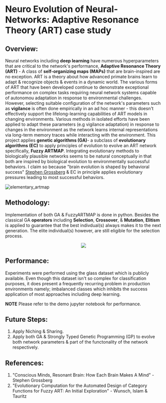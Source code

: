 # **Neuro Evolution of Neural-Networks: Adaptive Resonance Theory (ART) case study** 

Overview:
---

Neural networks including **deep learning** have numerous hyperparameters that are critical to the network's performance, **Adaptive Resonance Theory (ART)** - A class of **self-organizing maps (MAPs)** that are brain-inspired are no exception. ART is a theory about how advanced primate brains learn to adapt & recognize objects & events in a dynamic world. The various forms of ART that have been developed continue to denonstrate exceptional performance on complex tasks requiring neural network systems capable of autonomou adaptation in response to environmental challenges. However, selecting suitable configuration of the network's parameters such as **vigilance** is often done empirically in an ad hoc manner - this doesn't effectively support the lifelong-learning capabilities of ART models in changing environments. Various methods in isolated efforts have been applied to adapt these parameters (e.g vigilance adaptation) in response to changes in the environment as the network learns internal representations via long-term memory traces while interacting with the environment. This project applies **genetic algorithms (GA)**- a subclass of **evolutionary algorithms (EC)** to apply principles of evolution to evolve an ART network specifically, **Fuzzy ARTMAP**. Integrating evolutionary methods to biologically plausible networks seems to be natural conceptually in that both are inspired by biological evolution to environmentally successful behaviors. I claim so because "brain evolution is shaped by behavioral success" [Stephen Grossberg](https://www.bu.edu/articles/2021/stephen-grossberg-conscious-mind-resonant-brain/) & EC in principle  applies evolutionary pressures leading to most successful behaviors. 

![elementary_artmap](https://user-images.githubusercontent.com/76077647/139080600-de59748c-59d1-405d-92cd-bd75f7ed19af.JPG)

Methodology:
---

Implementation of both GA & FuzzyARTMAP is done in python. Besides the classical GA **operators** including **Selection**, **Crossover**, & **Mutation**, **Elitism** is applied to guarantee that the best indivdual(s) always makes it to the next generation. The elite individual(s) however, are still eligible for the selection process.

<p align="center">
  <img src="https://user-images.githubusercontent.com/76077647/139085612-c0e5ec32-bb48-4b78-8a98-848ee2d65f50.JPG" />
</p>


Performance:
---

Experiments were performed using the glass dataset which is publicly available. Even though this dataset isn't so complex for classification purposes, it does present a frequently recurring problem in production environments namely; imbalanced classes which inhibits the success application of most approaches including deep learning.

**NOTE** Please refer to the demo jupyter notebook for performance.

Future Steps:
---
1. Apply Niching & Sharing.
2. Apply both GA & Strongly Typed Genetic Programming (GP) to evolve both network parameters & part of the functonality of the network respectively.

References:
---
1. "Conscious Minds, Resonant Brain: How Each Brain Makes A Mind"  - Stephen Grossberg
2. "Evolutionary Computation for the Automated Design of Category Functions for Fuzzy ART: An Initial Exploration" - Wunsch, Islam & Tauritz
